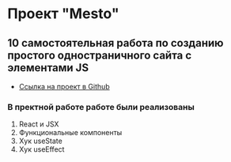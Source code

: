# Проект "Mesto"

## 10 самостоятельная работа по созданию простого одностраничного сайта с элементами JS

- [Ссылка на проект в Github](https://cados.github.io/mesto-react/)

### В пректной работе работе были реализованы

1. React и JSX
2. Функциональные компоненты
3. Хук useState
4. Хук useEffect
